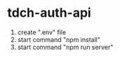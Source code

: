 ﻿# tdch-auth-api

1) create ".env" file
2) start command "npm install"
3) start command "npm run server"
